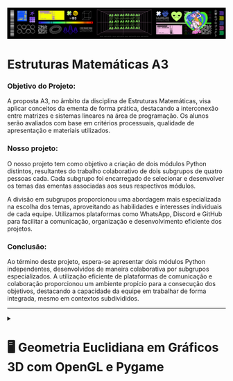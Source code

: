 <p align="center">
  <img alt="banner" src="https://github.com/A3-2023/.github/blob/main/profile/A3.png?raw=true">
</p>

# Estruturas Matemáticas A3

### Objetivo do Projeto:  

A proposta A3, no âmbito da disciplina de Estruturas Matemáticas, visa aplicar conceitos da ementa de forma prática, destacando a interconexão entre matrizes e sistemas lineares na área de programação. Os alunos serão avaliados com base em critérios processuais, qualidade de apresentação e materiais utilizados.


### Nosso projeto:
O nosso projeto tem como objetivo a criação de dois módulos Python distintos, resultantes do trabalho colaborativo de dois subgrupos de quatro pessoas cada. Cada subgrupo foi encarregado de selecionar e desenvolver os temas das ementas associadas aos seus respectivos módulos.

A divisão em subgrupos proporcionou uma abordagem mais especializada na escolha dos temas, aproveitando as habilidades e interesses individuais de cada equipe. Utilizamos plataformas como WhatsApp, Discord e GitHub para facilitar a comunicação, organização e desenvolvimento eficiente dos projetos.

### Conclusão:
Ao término deste projeto, espera-se apresentar dois módulos Python independentes, desenvolvidos de maneira colaborativa por subgrupos especializados. A utilização eficiente de plataformas de comunicação e colaboração proporcionou um ambiente propício para a consecução dos objetivos, destacando a capacidade da equipe em trabalhar de forma integrada, mesmo em contextos subdivididos.












---
<details>
<summary> <h1>🖥 Geometria Euclidiana em Gráficos 3D com OpenGL e Pygame </h1> </summary>

## Resumo do Código:

O código em questão emprega a biblioteca Pygame em conjunto com OpenGL para criar uma interface gráfica e renderizar um cubo tridimensional em constante rotação. Vamos explorar as principais características do código:

### Definição de Vértices e Arestas:

No contexto tridimensional, o código define os vértices do cubo por meio da lista `vertices`, contendo coordenadas tridimensionais. As arestas, representadas na lista `edges`, são pares de índices conectando os vértices.

### Função Cube():

A função `Cube()` desempenha um papel fundamental ao utilizar OpenGL para desenhar as arestas do cubo. Por meio de loops, percorre as arestas e vértices, desenhando linhas que compõem a estrutura tridimensional.

### Função main():

Esta função principal conduz as operações iniciais e principais do programa:
- Inicializa o Pygame e configura a janela OpenGL.
- Define a perspectiva tridimensional usando `gluPerspective`.
- Translada a cena para trás ao aplicar `glTranslatef`.
- Entra em um loop principal, onde a rotação do cubo é aplicada continuamente.
- A função `Cube()` é chamada para renderizar o cubo.
- A janela é atualizada, e o loop continua.

## Conceitos de Álgebra Linear e Transformações Lineares na Renderização 3D:

Para desenhar objetos em um espaço tridimensional utilizando OpenGL, é imperativo empregar conceitos essenciais da geometria euclidiana. Pontos, vetores, matrizes e transformações desempenham papéis cruciais nesse processo. As coordenadas dos objetos são especificadas em um sistema de coordenadas 3D, seguindo as regras da geometria euclidiana. A aplicação prática desses conceitos é evidenciada pelo código, que utiliza coordenadas tridimensionais para representar um cubo giratório no espaço. Essa abordagem destaca a utilização direta de álgebra linear e transformações lineares na criação e manipulação de objetos visuais tridimensionais.



 <h2> 📚 Depedências</h2>
  É necessário rodar o código no Python, com as bibliotecas Pygame e OpenGl.

Instale o Pygame com

```bash
pip install pygame
```
    
Instale o OpenGL com

```bash
pip install PyOpenGL

```
</details>

##  

